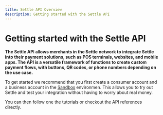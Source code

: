 ```yaml
---
title: Settle API Overview
description: Getting started with the Settle API
---
```

# Getting started with the Settle API

**The Settle API allows merchants in the Settle network to integrate Settle into their payment solutions, such as POS terminals, websites, and mobile apps. The API is a versatile framework of functions to create custom payment flows, with buttons, QR codes, or phone numbers depending on the use case.**

To get started we recommend that you first create a consumer account and a business account in the [Sandbox](/sandbox) environmen. This allows you to try out Settle and test your integration without having to worry about real money.

You can then follow one the tutorials or checkout the API references directly.